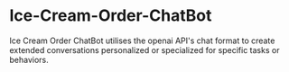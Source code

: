 # Ice-Cream-Order-ChatBot
Ice Cream Order ChatBot utilises the openai API's chat format to create extended conversations personalized or specialized for specific tasks or behaviors.
